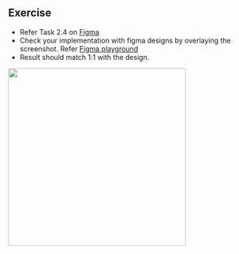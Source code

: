 ## Exercise

- Refer Task 2.4
  on [Figma](https://www.figma.com/file/yoK55huhMrsyC21CwaJrwF/Ui%2FUx-On-Mobile?node-id=321%3A8008&t=C7P82ekfERPbf8FR-4)
- Check your implementation with figma designs by overlaying the screenshot.
  Refer [Figma playground](https://www.figma.com/file/2TNgL6wyjREt2DXVTFP7fH/Playground-Ui%2FUx-On-Mobile?node-id=0%3A1&t=Z8poRYuECFqVuKOb-1)
- Result should match 1:1 with the design.

<img src="library/src/test/snapshots/images/task4_figma_image.png" width="360"/>
